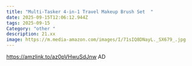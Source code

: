 ```yaml
---
title: "Multi-Tasker 4-in-1 Travel Makeup Brush Set  "
date: 2025-09-15T12:06:12.944Z
tags: 2025-09-15
Category: "other "
description: 21.xx
image: https://m.media-amazon.com/images/I/71sIQ8DNayL._SX679_.jpg
---
```

https://amzlink.to/az0pVHwuSdJnw  AD